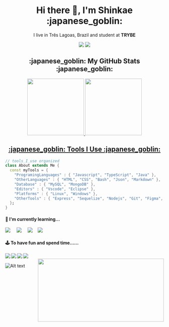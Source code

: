 <h1 align='center'> Hi there 👋, I'm Shinkae :japanese_goblin: </h1>
<p align='center'>
  I live in Três Lagoas, Brazil and student at <b>TRYBE</b> 
</p>

<p align="center">
  <a href = "mailto:felipeshinkae97@gmail.com"><img src="https://img.shields.io/badge/-Gmail-%23333?style=for-the-badge&logo=gmail&logoColor=white" target="_blank"></a>
  <a href="https://www.linkedin.com/in/fshinkae/" target="_blank"><img src="https://img.shields.io/badge/-LinkedIn-%230077B5?style=for-the-badge&logo=linkedin&logoColor=white" target="_blank"></a>
</p>

<h2 align='center'>:japanese_goblin: My GitHub Stats :japanese_goblin: </h2>
<div style="display: inline_block" align="center">
  <a href="https://github.com/fshinkae">
  <img height="180em" src="https://github-readme-stats-eight-theta.vercel.app/api?username=fshinkae&show_icons=true&theme=dark&include_all_commits=true&count_private=true"/>
  <img height="180em" src="https://github-readme-stats.vercel.app/api/top-langs/?username=fshinkae&layout=compact&langs_count=7&theme=dark"/>
</div>
 
<h2 align='center'>:japanese_goblin: Tools I Use :japanese_goblin: </h2>
  
```dart
// tools_I_use organized
class About extends Me { 
  const myTools = {  
    "ProgramingLanguages" : { "Javascript", "TypeScript", "Java" },
    "OtherLanguages" : { "HTML", "CSS", "Bash", "Json", "Markdown" },
    "Database" : { "MySQL", "MongoDB" },
    "Editors" : { "Vscode", "Eclipse" },
    "Platforms" : { "Linux", "Windows" },
    "OtherTools" : { "Express", "Sequelize", "Nodejs", "Git", "Figma",  }
  };
}
```

<h4>🌱  I'm currently learning...</h4>
<p >
   <img src="https://img.shields.io/badge/node.js%20-%23339933.svg?&style=for-the-badge&logo=node.js&logoColor=white" />&nbsp;&nbsp;&nbsp;&nbsp;
   <img src="https://img.shields.io/badge/TypeScript-007ACC?style=for-the-badge&logo=typescript&logoColor=white" />&nbsp;&nbsp;&nbsp;&nbsp;
   <img src="https://img.shields.io/badge/mongodb-20232A?style=for-the-badge&logo=mongodb&logoColor=green" />&nbsp;&nbsp;&nbsp;
   <img src="https://img.shields.io/badge/Java-ED8B00?style=for-the-badge&logo=java&logoColor=white <img src=" />&nbsp;&nbsp;&nbsp;
 </p>

<p align="center">
  <div>
  <h4>🕹️ To have fun and spend time......</h4>
  <img align="left" href = "https://steamcommunity.com/id/felipeshinkae/" src="https://img.shields.io/badge/steam-%23000000.svg?style=for-the-badge&logo=steam&logoColor=white" />
  <img align="left" href = "https://www.twitch.tv/lil_shin_" src="https://img.shields.io/badge/Twitch-%239146FF.svg?style=for-the-badge&logo=Twitch&logoColor=white" />
  <img align="left" src="https://img.shields.io/badge/PSN-%230070D1.svg?style=for-the-badge&logo=Playstation&logoColor=white" />
  <img align="left" href = "https://discord.gg/8ztt33rGY8" src="https://img.shields.io/static/v1?style=for-the-badge&message=Discord&color=5865F2&logo=Discord&logoColor=FFFFFF&label=" />
  <br>
  </div>
 <img width=400 height=200 align="right" src="https://media3.giphy.com/media/aNqEFrYVnsS52/giphy.gif?cid=ecf05e47gxx510y64b0cedyxb9jnojabzle7l9umnpiadviy&rid=giphy.gif&ct=g"/>
</p>

![Alt text](https://spotify-recently-played-readme.vercel.app/api?user=12149907769)

